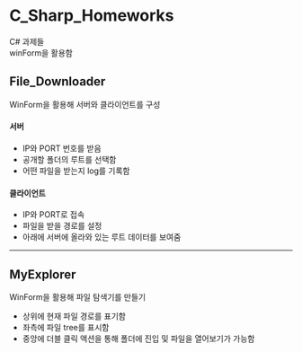 # C_Sharp_Homeworks 
C# 과제들    
winForm을 활용함

## File_Downloader
 WinForm을 활용해 서버와 클라이언트를 구성    
#### 서버
  - IP와 PORT 번호를 받음
  - 공개할 폴더의 루트를 선택함
  - 어떤 파일을 받는지 log를 기록함

#### 클라이언트
 - IP와 PORT로 접속
 - 파일을 받을 경로를 설정
 - 아래에 서버에 올라와 있는 루트 데이터를 보여줌
 
    
  - - -
  
## MyExplorer
 WinForm을 활용해 파일 탐색기를 만들기
- 상위에 현재 파일 경로를 표기함
- 좌측에 파일 tree를 표시함
- 중앙에 더블 클릭 액션을 통해 폴더에 진입 및 파일을 열어보기가 가능함
